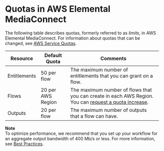 # Quotas in AWS Elemental MediaConnect<a name="quotas"></a>

The following table describes quotas, formerly referred to as *limits*, in AWS Elemental MediaConnect\. For information about quotas that can be changed, see [AWS Service Quotas](https://docs.aws.amazon.com/general/latest/gr/aws_service_limits.html)\.


| Resource | Default Quota | Comments | 
| --- | --- | --- | 
| Entitlements | 50 per flow | The maximum number of entitlements that you can grant on a flow\. | 
| Flows | 20 per AWS Region |  The maximum number of flows that you can create in each AWS Region\. You can [request a quota increase](https://console.aws.amazon.com/servicequotas/home?region=us-east-1#!/services/mediaconnect/quotas)\.  | 
| Outputs | 20 per flow | The maximum number of outputs that a flow can have\. | 

**Note**  
To optimize performance, we recommend that you set up your workflow for an aggregate output bandwidth of 400 Mb/s or less\. For more information, see [Best Practices](best-practices.md)\.